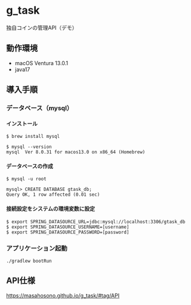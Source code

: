 # g_task

独自コインの管理API（デモ）

## 動作環境
- macOS Ventura 13.0.1
- java17

## 導入手順

### データベース（mysql）

#### インストール
```shell
$ brew install mysql
```
```shell
$ mysql --version
mysql  Ver 8.0.31 for macos13.0 on x86_64 (Homebrew)
```

#### データベースの作成
```shell
$ mysql -u root
 
mysql> CREATE DATABASE gtask_db;
Query OK, 1 row affected (0.01 sec)
```

#### 接続設定をシステムの環境変数に設定
```shell
$ export SPRING_DATASOURCE_URL=jdbc:mysql://localhost:3306/gtask_db
$ export SPRING_DATASOURCE_USERNAME=[username]
$ export SPRING_DATASOURCE_PASSWORD=[password]
```

### アプリケーション起動
```shell
./gradlew bootRun
```

## API仕様
https://masahosono.github.io/g_task/#tag/API